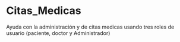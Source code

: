 # Citas_Medicas
Ayuda con la administración y de citas medicas usando tres roles de usuario (paciente, doctor y Administrador)
